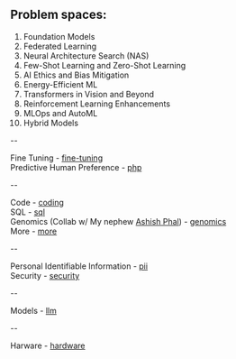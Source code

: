 ## Problem spaces:

1. Foundation Models
2. Federated Learning
3. Neural Architecture Search (NAS)
4. Few-Shot Learning and Zero-Shot Learning
5. AI Ethics and Bias Mitigation
6. Energy-Efficient ML
7. Transformers in Vision and Beyond
8. Reinforcement Learning Enhancements
9. MLOps and AutoML
10. Hybrid Models

--

Fine Tuning - [fine-tuning](fine-tuning)  
Predictive Human Preference - [php](php) 

--

Code - [coding](coding)  
SQL - [sql](sql)  
Genomics (Collab w/ My nephew [Ashish Phal](https://www.linkedin.com/in/ashish-phal-548b37125/)) - [genomics](genomics)  
More - [more](more)  

--

Personal Identifiable Information - [pii](pii)   
Security - [security](security)  

--

Models - [llm](llm) 

--

Harware - [hardware](hardware)


